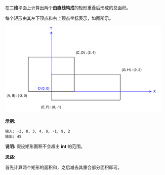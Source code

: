 在**二维**平面上计算出两个**由直线构成**的矩形重叠后形成的总面积。

每个矩形由其左下顶点和右上顶点坐标表示，如图所示。

![](https://github.com/Tarocch1/leetcode/blob/master/problems/0201%20-%200250/223.%20%E7%9F%A9%E5%BD%A2%E9%9D%A2%E7%A7%AF/assets/rectangle_area.png)

**示例:**

```
输入: -3, 0, 3, 4, 0, -1, 9, 2
输出: 45
```

**说明:** 假设矩形面积不会超出 **int** 的范围。

**思路:**

首先计算两个矩形的面积和，之后减去其重合部分面积即可。
